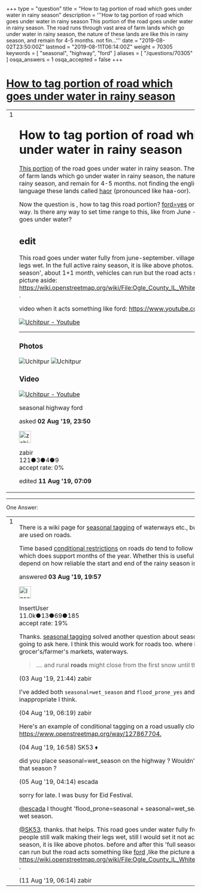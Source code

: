 +++
type = "question"
title = "How to tag portion of road which goes under water in rainy season"
description = '''How to tag portion of road which goes under water in rainy season This portion of the road goes under water in rainy season. The road runs through vast area of farm lands which go under water in rainy season, the nature of these lands are like this in rainy season, and remain for 4-5 months. not fin...'''
date = "2019-08-02T23:50:00Z"
lastmod = "2019-08-11T06:14:00Z"
weight = 70305
keywords = [ "seasonal", "highway", "ford" ]
aliases = [ "/questions/70305" ]
osqa_answers = 1
osqa_accepted = false
+++

<div class="headNormal">

# [How to tag portion of road which goes under water in rainy season](/questions/70305/how-to-tag-portion-of-road-which-goes-under-water-in-rainy-season)

</div>

<div id="main-body">

<div id="askform">

<table id="question-table" style="width:100%;">
<colgroup>
<col style="width: 50%" />
<col style="width: 50%" />
</colgroup>
<tbody>
<tr>
<td style="width: 30px; vertical-align: top"><div class="vote-buttons">
<span id="post-70305-upvote" class="ajax-command post-vote up" rel="nofollow" title="I like this post (click again to cancel)"> </span>
<div id="post-70305-score" class="post-score" title="current number of votes">
1
</div>
<span id="post-70305-downvote" class="ajax-command post-vote down" rel="nofollow" title="I dont like this post (click again to cancel)"> </span> <span id="favorite-mark" class="ajax-command favorite-mark" rel="nofollow" title="mark/unmark this question as favorite (click again to cancel)"> </span>
<div id="favorite-count" class="favorite-count">
&#10;</div>
</div></td>
<td><div id="item-right">
<div class="question-body">
<h1 id="how-to-tag-portion-of-road-which-goes-under-water-in-rainy-season-1">How to tag portion of road which goes under water in rainy season</h1>
<p><a href="https://www.openstreetmap.org/way/710589243">This portion</a> of the road goes under water in rainy season. The road runs through vast area of farm lands which go under water in rainy season, the nature of these lands are like this in rainy season, and remain for 4-5 months. not finding the english word to describe, but in my language these lands called <a href="https://en.wikipedia.org/wiki/Haor">haor</a> (pronounced like haa-oor).</p>
<p>Now the question is , how to tag this road portion? <a href="https://wiki.openstreetmap.org/wiki/Key:ford">ford=yes</a> or <a href="https://wiki.openstreetmap.org/wiki/Key:flood_prone">flood prone=yes</a>, or other way. Is there any way to set time range to this, like from June - October, this road portion goes under water?</p>
<h2 id="edit">edit</h2>
<p>This road goes under water fully from june-september. village people still walk making their legs wet. In the full active rainy season, it is like above photos. before and after this 'full season', about 1+1 month, vehicles can run but the road acts something like <a href="https://wiki.openstreetmap.org/wiki/Key:ford">ford</a> ,like the picture aside: <a href="https://wiki.openstreetmap.org/wiki/File:Ogle_County_IL_White_Pines_State_Park_Fords3.jpg">https://wiki.openstreetmap.org/wiki/File:Ogle_County_IL_White_Pines_State_Park_Fords3.jpg</a> .</p>
<p>video when it acts something like ford: <a href="https://www.youtube.com/watch?v=hAqx0vJMmc0">https://www.youtube.com/watch?v=hAqx0vJMmc0</a></p>
<p><a href="http://www.youtube.com/watch?v=hAqx0vJMmc0"><img src="http://img.youtube.com/vi/hAqx0vJMmc0/0.jpg" alt="Uchitpur - Youtube" /></a></p>
<hr />
<h3 id="photos">Photos</h3>
<p><img src="http://www.campuslive24.com/uploads/shares/1-2018-09-04-22-18-53.jpg" alt="Uchitpur" /> <img src="http://www.campuslive24.com/uploads/shares/4-2018-09-04-22-20-10.jpg" alt="Uchitpur" /></p>
<h3 id="video">Video</h3>
<p><a href="http://www.youtube.com/watch?v=a5n7eDWdvhk"><img src="http://img.youtube.com/vi/a5n7eDWdvhk/0.jpg" alt="Uchitpur - Youtube" /></a></p>
</div>
<div id="question-tags" class="tags-container tags">
<span class="post-tag tag-link-seasonal" rel="tag" title="see questions tagged &#39;seasonal&#39;">seasonal</span> <span class="post-tag tag-link-highway" rel="tag" title="see questions tagged &#39;highway&#39;">highway</span> <span class="post-tag tag-link-ford" rel="tag" title="see questions tagged &#39;ford&#39;">ford</span>
</div>
<div id="question-controls" class="post-controls">
&#10;</div>
<div class="post-update-info-container">
<div class="post-update-info post-update-info-user">
<p>asked <strong>02 Aug '19, 23:50</strong></p>
<img src="https://secure.gravatar.com/avatar/798b56f33fa254218e756526fc8b6654?s=32&amp;d=identicon&amp;r=g" class="gravatar" width="32" height="32" alt="zabir&#39;s gravatar image" />
<p><span>zabir</span><br />
<span class="score" title="121 reputation points">121</span><span title="3 badges"><span class="badge1">●</span><span class="badgecount">3</span></span><span title="4 badges"><span class="silver">●</span><span class="badgecount">4</span></span><span title="9 badges"><span class="bronze">●</span><span class="badgecount">9</span></span><br />
<span class="accept_rate" title="Rate of the user&#39;s accepted answers">accept rate:</span> <span title="zabir has no accepted answers">0%</span></p>
</img>
</div>
<div class="post-update-info post-update-info-edited">
<p><span> edited <strong>11 Aug '19, 07:09</strong> </span></p>
</div>
</div>
<div id="comments-container-70305" class="comments-container">
&#10;</div>
<div id="comment-tools-70305" class="comment-tools">
&#10;</div>
<div class="clear">
&#10;</div>
<div id="comment-70305-form-container" class="comment-form-container">
&#10;</div>
<div class="clear">
&#10;</div>
</div></td>
</tr>
</tbody>
</table>

------------------------------------------------------------------------

<div class="tabBar">

<span id="sort-top"></span>

<div class="headQuestions">

One Answer:

</div>

</div>

<span id="70307"></span>

<div id="answer-container-70307" class="answer">

<table style="width:100%;">
<colgroup>
<col style="width: 50%" />
<col style="width: 50%" />
</colgroup>
<tbody>
<tr>
<td style="width: 30px; vertical-align: top"><div class="vote-buttons">
<span id="post-70307-upvote" class="ajax-command post-vote up" rel="nofollow" title="I like this post (click again to cancel)"> </span>
<div id="post-70307-score" class="post-score" title="current number of votes">
1
</div>
<span id="post-70307-downvote" class="ajax-command post-vote down" rel="nofollow" title="I dont like this post (click again to cancel)"> </span>
</div></td>
<td><div class="item-right">
<div class="answer-body">
<p>There is a wiki page for <a href="https://wiki.openstreetmap.org/wiki/Key:seasonal">seasonal tagging</a> of waterways etc., but I'm not sure how often they are used on roads.</p>
<p>Time based <a href="https://wiki.openstreetmap.org/wiki/Conditional_restrictions">conditional restrictions</a> on roads do tend to follow the <a href="https://wiki.openstreetmap.org/wiki/Key:opening_hours">opening hours</a> format which does support months of the year. Whether this is useful in your case will likely depend on how reliable the start and end of the rainy season is.</p>
</div>
<div class="answer-controls post-controls">
&#10;</div>
<div class="post-update-info-container">
<div class="post-update-info post-update-info-user">
<p>answered <strong>03 Aug '19, 19:57</strong></p>
<img src="https://secure.gravatar.com/avatar/ec8a0cf213f9797ad1c1ae2c28c2332d?s=32&amp;d=identicon&amp;r=g" class="gravatar" width="32" height="32" alt="InsertUser&#39;s gravatar image" />
<p><span>InsertUser</span><br />
<span class="score" title="11005 reputation points"><span>11.0k</span></span><span title="13 badges"><span class="badge1">●</span><span class="badgecount">13</span></span><span title="69 badges"><span class="silver">●</span><span class="badgecount">69</span></span><span title="185 badges"><span class="bronze">●</span><span class="badgecount">185</span></span><br />
<span class="accept_rate" title="Rate of the user&#39;s accepted answers">accept rate:</span> <span title="InsertUser has 73 accepted answers">19%</span></p>
</img>
</div>
</div>
<div id="comments-container-70307" class="comments-container">
<span id="70308"></span>
<div id="comment-70308" class="comment">
<div id="post-70308-score" class="comment-score">
&#10;</div>
<div class="comment-text">
<p>Thanks. <a href="https://wiki.openstreetmap.org/wiki/Key:seasonal">seasonal tagging</a> solved another question about seasonal wetland which I was going to ask here. I think this would work for roads too. where it works for wetlands, ponds, grocer's/farmer's markets, waterways.</p>
<blockquote>
<p>.... and rural <strong>roads</strong> might close from the first snow until thaw.</p>
</blockquote>
</div>
<div id="comment-70308-info" class="comment-info">
<span class="comment-age">(03 Aug '19, 21:44)</span> <span class="comment-user userinfo">zabir</span>
</div>
</div>
<span id="70312"></span>
<div id="comment-70312" class="comment">
<div id="post-70312-score" class="comment-score">
&#10;</div>
<div class="comment-text">
<p>I've added both <code>seasonal=wet_season</code> and <code>flood_prone_yes</code> and removed <code>ford=yes</code> which is inappropriate I think.</p>
</div>
<div id="comment-70312-info" class="comment-info">
<span class="comment-age">(04 Aug '19, 06:19)</span> <span class="comment-user userinfo">zabir</span>
</div>
</div>
<span id="70313"></span>
<div id="comment-70313" class="comment">
<div id="post-70313-score" class="comment-score">
&#10;</div>
<div class="comment-text">
<p>Here's an example of conditional tagging on a road usually closed in winter: <a href="https://www.openstreetmap.org/way/127867704.">https://www.openstreetmap.org/way/127867704.</a></p>
</div>
<div id="comment-70313-info" class="comment-info">
<span class="comment-age">(04 Aug '19, 16:58)</span> <span class="comment-user userinfo">SK53 ♦</span>
</div>
</div>
<span id="70316"></span>
<div id="comment-70316" class="comment">
<div id="post-70316-score" class="comment-score">
&#10;</div>
<div class="comment-text">
<p>did you place seasonal=wet_season on the highway ? Wouldn't that mean it is usable during that season ?</p>
</div>
<div id="comment-70316-info" class="comment-info">
<span class="comment-age">(05 Aug '19, 04:14)</span> <span class="comment-user userinfo">escada</span>
</div>
</div>
<span id="70358"></span>
<div id="comment-70358" class="comment">
<div id="post-70358-score" class="comment-score">
&#10;</div>
<div class="comment-text">
<p>sorry for late. I was busy for Eid Festival.</p>
<p><a href="https://help.openstreetmap.org/users/5390/escada">@escada</a> I thought 'flood_prone=seasonal + seasonal=wet_season' make it flood prone in wet season.</p>
<p><a href="https://help.openstreetmap.org/users/647/sk53">@SK53</a>. thanks. that helps. This road goes under water fully from june-september. village people still walk making their legs wet, still I would set it not accessible. In the full rainy season, it is like above photos. before and after this 'full season', about 1+1 month vehicles can run but the road acts something like <a href="https://wiki.openstreetmap.org/wiki/Key:ford">ford</a> ,like the picture aside: <a href="https://wiki.openstreetmap.org/wiki/File:Ogle_County_IL_White_Pines_State_Park_Fords3.jpg">https://wiki.openstreetmap.org/wiki/File:Ogle_County_IL_White_Pines_State_Park_Fords3.jpg</a> .</p>
</div>
<div id="comment-70358-info" class="comment-info">
<span class="comment-age">(11 Aug '19, 06:14)</span> <span class="comment-user userinfo">zabir</span>
</div>
</div>
</div>
<div id="comment-tools-70307" class="comment-tools">
&#10;</div>
<div class="clear">
&#10;</div>
<div id="comment-70307-form-container" class="comment-form-container">
&#10;</div>
<div class="clear">
&#10;</div>
</div></td>
</tr>
</tbody>
</table>

</div>

<div class="paginator-container-left">

</div>

</hr>

</div>

</div>

